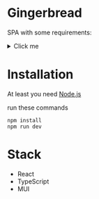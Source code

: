 # Gingerbread

SPA with some requirements:
<details>
  <summary>Click me</summary>

* Pages:
  * Login page
  * Table with data received from the server
  * Table must provide CRUD 
* Behavior of the application functions:
  * An unauthorized user should be prompted to log in when opening applications.
  * After successful authorization, the user should see a table with data.
  * After reloading the page the user must remain logged in
  * Ability to add a new record to the table
  * The new entry in the table should appear immediately
  * Ability to delete an entry
  * The deleted record should immediately disappear from the table
  * Ability to change entry
  * Changes should be immediately reflected in the table
  * The application must correctly inform the user about errors in filling out forms or unsuccessful requests to the server
  * While receiving and sending data to the server, the user should be shown indicators of the loading/sending process (progress bars, spinners) of data
</details>

# Installation
At least you need [Node.js](https://nodejs.org/en) 

run these commands
```
npm install
npm run dev
```

# Stack 
* React
* TypeScript
* MUI